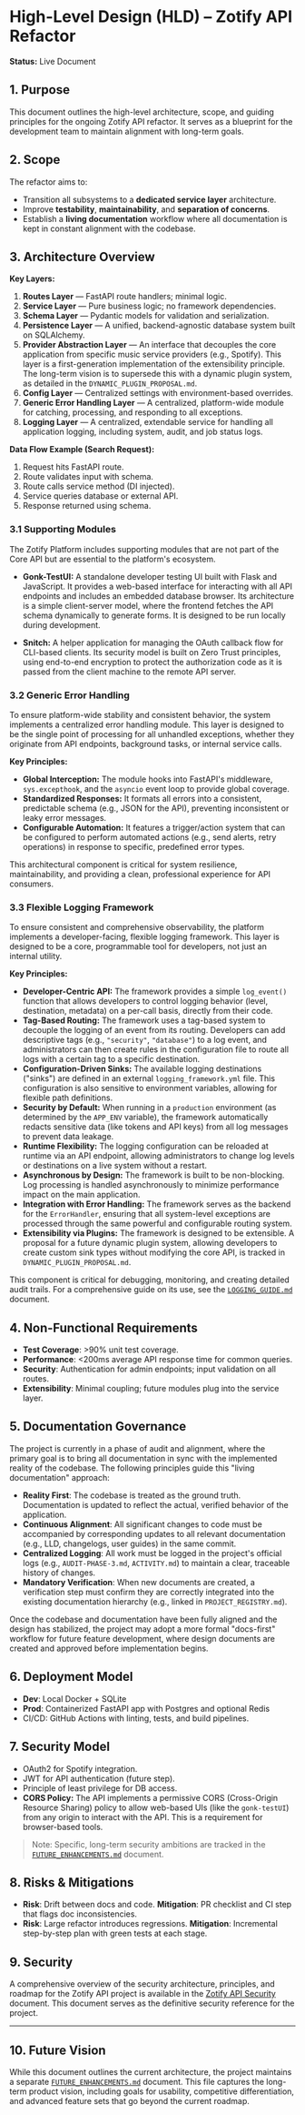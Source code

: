 # High-Level Design (HLD) – Zotify API Refactor

**Status:** Live Document

## 1. Purpose
This document outlines the high-level architecture, scope, and guiding principles for the ongoing Zotify API refactor. It serves as a blueprint for the development team to maintain alignment with long-term goals.

## 2. Scope
The refactor aims to:
- Transition all subsystems to a **dedicated service layer** architecture.
- Improve **testability**, **maintainability**, and **separation of concerns**.
- Establish a **living documentation** workflow where all documentation is kept in constant alignment with the codebase.

## 3. Architecture Overview
**Key Layers:**
1. **Routes Layer** — FastAPI route handlers; minimal logic.
2. **Service Layer** — Pure business logic; no framework dependencies.
3. **Schema Layer** — Pydantic models for validation and serialization.
4. **Persistence Layer** — A unified, backend-agnostic database system built on SQLAlchemy.
5. **Provider Abstraction Layer** — An interface that decouples the core application from specific music service providers (e.g., Spotify). This layer is a first-generation implementation of the extensibility principle. The long-term vision is to supersede this with a dynamic plugin system, as detailed in the `DYNAMIC_PLUGIN_PROPOSAL.md`.
6. **Config Layer** — Centralized settings with environment-based overrides.
7. **Generic Error Handling Layer** — A centralized, platform-wide module for catching, processing, and responding to all exceptions.
8. **Logging Layer** — A centralized, extendable service for handling all application logging, including system, audit, and job status logs.

**Data Flow Example (Search Request):**
1. Request hits FastAPI route.
2. Route validates input with schema.
3. Route calls service method (DI injected).
4. Service queries database or external API.
5. Response returned using schema.

### 3.1 Supporting Modules

The Zotify Platform includes supporting modules that are not part of the Core API but are essential to the platform's ecosystem.

-   **Gonk-TestUI:** A standalone developer testing UI built with Flask and JavaScript. It provides a web-based interface for interacting with all API endpoints and includes an embedded database browser. Its architecture is a simple client-server model, where the frontend fetches the API schema dynamically to generate forms. It is designed to be run locally during development.

-   **Snitch:** A helper application for managing the OAuth callback flow for CLI-based clients. Its security model is built on Zero Trust principles, using end-to-end encryption to protect the authorization code as it is passed from the client machine to the remote API server.

### 3.2 Generic Error Handling

To ensure platform-wide stability and consistent behavior, the system implements a centralized error handling module. This layer is designed to be the single point of processing for all unhandled exceptions, whether they originate from API endpoints, background tasks, or internal service calls.

**Key Principles:**
-   **Global Interception:** The module hooks into FastAPI's middleware, `sys.excepthook`, and the `asyncio` event loop to provide global coverage.
-   **Standardized Responses:** It formats all errors into a consistent, predictable schema (e.g., JSON for the API), preventing inconsistent or leaky error messages.
-   **Configurable Automation:** It features a trigger/action system that can be configured to perform automated actions (e.g., send alerts, retry operations) in response to specific, predefined error types.

This architectural component is critical for system resilience, maintainability, and providing a clean, professional experience for API consumers.

### 3.3 Flexible Logging Framework

To ensure consistent and comprehensive observability, the platform implements a developer-facing, flexible logging framework. This layer is designed to be a core, programmable tool for developers, not just an internal utility.

**Key Principles:**
- **Developer-Centric API:** The framework provides a simple `log_event()` function that allows developers to control logging behavior (level, destination, metadata) on a per-call basis, directly from their code.
- **Tag-Based Routing:** The framework uses a tag-based system to decouple the logging of an event from its routing. Developers can add descriptive tags (e.g., `"security"`, `"database"`) to a log event, and administrators can then create rules in the configuration file to route all logs with a certain tag to a specific destination.
- **Configuration-Driven Sinks:** The available logging destinations ("sinks") are defined in an external `logging_framework.yml` file. This configuration is also sensitive to environment variables, allowing for flexible path definitions.
- **Security by Default:** When running in a `production` environment (as determined by the `APP_ENV` variable), the framework automatically redacts sensitive data (like tokens and API keys) from all log messages to prevent data leakage.
- **Runtime Flexibility:** The logging configuration can be reloaded at runtime via an API endpoint, allowing administrators to change log levels or destinations on a live system without a restart.
- **Asynchronous by Design:** The framework is built to be non-blocking. Log processing is handled asynchronously to minimize performance impact on the main application.
- **Integration with Error Handling:** The framework serves as the backend for the `ErrorHandler`, ensuring that all system-level exceptions are processed through the same powerful and configurable routing system.
- **Extensibility via Plugins:** The framework is designed to be extensible. A proposal for a future dynamic plugin system, allowing developers to create custom sink types without modifying the core API, is tracked in `DYNAMIC_PLUGIN_PROPOSAL.md`.

This component is critical for debugging, monitoring, and creating detailed audit trails. For a comprehensive guide on its use, see the [`LOGGING_GUIDE.md`](../api/docs/manuals/LOGGING_GUIDE.md) document.

## 4. Non-Functional Requirements
- **Test Coverage**: >90% unit test coverage.
- **Performance**: <200ms average API response time for common queries.
- **Security**: Authentication for admin endpoints; input validation on all routes.
- **Extensibility**: Minimal coupling; future modules plug into the service layer.

## 5. Documentation Governance

The project is currently in a phase of audit and alignment, where the primary goal is to bring all documentation in sync with the implemented reality of the codebase. The following principles guide this "living documentation" approach:

- **Reality First**: The codebase is treated as the ground truth. Documentation is updated to reflect the actual, verified behavior of the application.
- **Continuous Alignment**: All significant changes to code must be accompanied by corresponding updates to all relevant documentation (e.g., LLD, changelogs, user guides) in the same commit.
- **Centralized Logging**: All work must be logged in the project's official logs (e.g., `AUDIT-PHASE-3.md`, `ACTIVITY.md`) to maintain a clear, traceable history of changes.
- **Mandatory Verification**: When new documents are created, a verification step must confirm they are correctly integrated into the existing documentation hierarchy (e.g., linked in `PROJECT_REGISTRY.md`).

Once the codebase and documentation have been fully aligned and the design has stabilized, the project may adopt a more formal "docs-first" workflow for future feature development, where design documents are created and approved before implementation begins.

## 6. Deployment Model
- **Dev**: Local Docker + SQLite
- **Prod**: Containerized FastAPI app with Postgres and optional Redis
- CI/CD: GitHub Actions with linting, tests, and build pipelines.

## 7. Security Model
- OAuth2 for Spotify integration.
- JWT for API authentication (future step).
- Principle of least privilege for DB access.
- **CORS Policy:** The API implements a permissive CORS (Cross-Origin Resource Sharing) policy to allow web-based UIs (like the `gonk-testUI`) from any origin to interact with the API. This is a requirement for browser-based tools.

> Note: Specific, long-term security ambitions are tracked in the [`FUTURE_ENHANCEMENTS.md`](./FUTURE_ENHANCEMENTS.md) document.

## 8. Risks & Mitigations
- **Risk**: Drift between docs and code.
  **Mitigation**: PR checklist and CI step that flags doc inconsistencies.
- **Risk**: Large refactor introduces regressions.
  **Mitigation**: Incremental step-by-step plan with green tests at each stage.

## 9. Security

A comprehensive overview of the security architecture, principles, and roadmap for the Zotify API project is available in the [Zotify API Security](./SECURITY.md) document. This document serves as the definitive security reference for the project.


---

## 10. Future Vision

While this document outlines the current architecture, the project maintains a separate [`FUTURE_ENHANCEMENTS.md`](./FUTURE_ENHANCEMENTS.md) document. This file captures the long-term product vision, including goals for usability, competitive differentiation, and advanced feature sets that go beyond the current roadmap.
